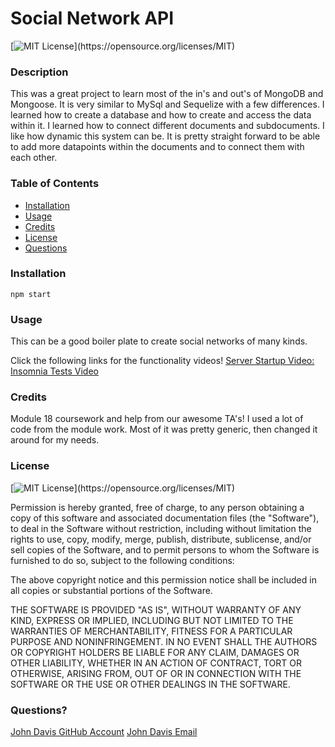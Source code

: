 # Social Network API

[![MIT License](https://img.shields.io/apm/l/atomic-design-ui.svg?)](https://opensource.org/licenses/MIT)

### Description 

This was a great project to learn most of the in's and out's of MongoDB and Mongoose. It is very similar to MySql and Sequelize with a few differences. I learned how to create a database and how to create and access the data within it. I learned how to connect different documents and subdocuments. I like how dynamic this system can be. It is pretty straight forward to be able to add more datapoints within the documents and to connect them with each other. 

### Table of Contents

* [Installation](#installation)
* [Usage](#usage)
* [Credits](#credits)
* [License](#license)
* [Questions](#questions)


### Installation

```npm start```

### Usage 

This can be a good boiler plate to create social networks of many kinds.

Click the following links for the functionality videos!
[Server Startup Video:](https://youtu.be/zXEYKe5Npu0)
[Insomnia Tests Video](https://youtu.be/l_G3C_UvG2c)

### Credits

Module 18 coursework and help from our awesome TA's! I used a lot of code from the module work. Most of it was pretty generic, then changed it around for my needs.

### License

[![MIT License](https://img.shields.io/apm/l/atomic-design-ui.svg?)](https://opensource.org/licenses/MIT)

Permission is hereby granted, free of charge, to any person obtaining a copy of this software and associated documentation files (the "Software"), to deal in the Software without restriction, including without limitation the rights to use, copy, modify, merge, publish, distribute, sublicense, and/or sell copies of the Software, and to permit persons to whom the Software is furnished to do so, subject to the following conditions:

The above copyright notice and this permission notice shall be included in all copies or substantial portions of the Software.

THE SOFTWARE IS PROVIDED "AS IS", WITHOUT WARRANTY OF ANY KIND, EXPRESS OR IMPLIED, INCLUDING BUT NOT LIMITED TO THE WARRANTIES OF MERCHANTABILITY, FITNESS FOR A PARTICULAR PURPOSE AND NONINFRINGEMENT. IN NO EVENT SHALL THE AUTHORS OR COPYRIGHT HOLDERS BE LIABLE FOR ANY CLAIM, DAMAGES OR OTHER LIABILITY, WHETHER IN AN ACTION OF CONTRACT, TORT OR OTHERWISE, ARISING FROM, OUT OF OR IN CONNECTION WITH THE SOFTWARE OR THE USE OR OTHER DEALINGS IN THE SOFTWARE.

### Questions?

[John Davis GitHub Account](https://github.com/johndavis92790/)
[John Davis Email](mailto:johndavis92790@gmail.com)